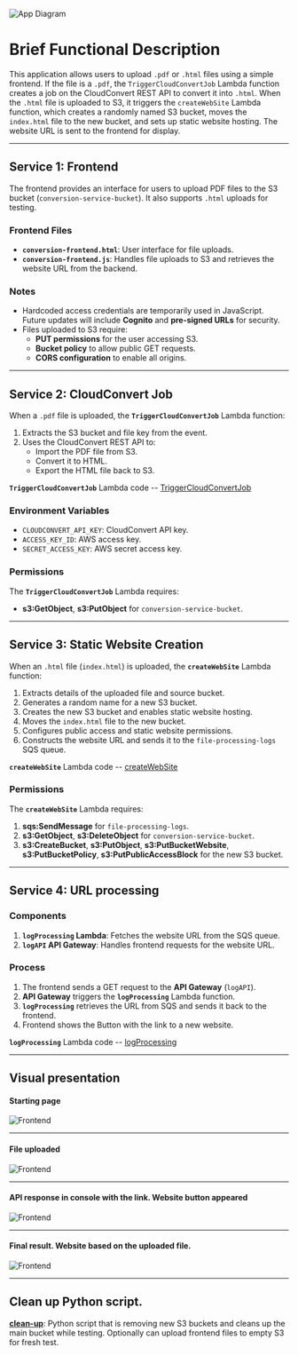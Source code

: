 ![App Diagram](images/diagram.png)

# Brief Functional Description
This application allows users to upload `.pdf` or `.html` files using a simple frontend. If the file is a `.pdf`, the `TriggerCloudConvertJob` Lambda function creates a job on the CloudConvert REST API to convert it into `.html`. When the `.html` file is uploaded to S3, it triggers the `createWebSite` Lambda function, which creates a randomly named S3 bucket, moves the `index.html` file to the new bucket, and sets up static website hosting. The website URL is sent to the frontend for display.



---

## Service 1: Frontend

The frontend provides an interface for users to upload PDF files to the S3 bucket (`conversion-service-bucket`). It also supports `.html` uploads for testing.

### Frontend Files
- **`conversion-frontend.html`**: User interface for file uploads.
- **`conversion-frontend.js`**: Handles file uploads to S3 and retrieves the website URL from the backend.

### Notes
- Hardcoded access credentials are temporarily used in JavaScript. Future updates will include **Cognito** and **pre-signed URLs** for security.
- Files uploaded to S3 require:
  - **PUT permissions** for the user accessing S3.
  - **Bucket policy** to allow public GET requests.
  - **CORS configuration** to enable all origins.

---

## Service 2: CloudConvert Job

When a `.pdf` file is uploaded, the **`TriggerCloudConvertJob`** Lambda function:
1. Extracts the S3 bucket and file key from the event.
2. Uses the CloudConvert REST API to:
   - Import the PDF file from S3.
   - Convert it to HTML.
   - Export the HTML file back to S3.

**`TriggerCloudConvertJob`** Lambda code -- [TriggerCloudConvertJob](backend/TriggerCloudConvertJob.py)

### Environment Variables
- `CLOUDCONVERT_API_KEY`: CloudConvert API key.
- `ACCESS_KEY_ID`: AWS access key.
- `SECRET_ACCESS_KEY`: AWS secret access key.

### Permissions
The **`TriggerCloudConvertJob`** Lambda requires:
- **s3:GetObject**, **s3:PutObject** for `conversion-service-bucket`.

---

## Service 3: Static Website Creation

When an `.html` file (`index.html`) is uploaded, the **`createWebSite`** Lambda function:
1. Extracts details of the uploaded file and source bucket.
2. Generates a random name for a new S3 bucket.
3. Creates the new S3 bucket and enables static website hosting.
4. Moves the `index.html` file to the new bucket.
5. Configures public access and static website permissions.
6. Constructs the website URL and sends it to the `file-processing-logs` SQS queue.

**`createWebSite`** Lambda code -- [createWebSite](backend/createWebSite.py)

### Permissions
The **`createWebSite`** Lambda requires:
1. **sqs:SendMessage** for `file-processing-logs`.
2. **s3:GetObject**, **s3:DeleteObject** for `conversion-service-bucket`.
3. **s3:CreateBucket**, **s3:PutObject**, **s3:PutBucketWebsite**, **s3:PutBucketPolicy**, **s3:PutPublicAccessBlock** for the new S3 bucket.

---

## Service 4: URL processing

### Components
1. **`logProcessing` Lambda**: Fetches the website URL from the SQS queue.
2. **`logAPI` API Gateway**: Handles frontend requests for the website URL.

### Process
1. The frontend sends a GET request to the **API Gateway** (`logAPI`).
2. **API Gateway** triggers the **`logProcessing`** Lambda function.
3. **`logProcessing`** retrieves the URL from SQS and sends it back to the frontend.
4. Frontend shows the Button with the link to a new website.

**`logProcessing`** Lambda code -- [logProcessing](backend/logProcessing.py)

---

## Visual presentation
#### Starting page
![Frontend](images/frontend-1.png)

---

#### File uploaded
![Frontend](images/frontend-2.png)

---

#### API response in console with the link. Website button appeared
![Frontend](images/frontend-3.png)

---

#### Final result. Website based on the uploaded file.
![Frontend](images/frontend.png)

---

## Clean up Python script.

**[clean-up](clean-up.py)**: Python script that is removing new S3 buckets and cleans up the main bucket while testing. Optionally can upload frontend files to empty S3 for fresh test.




